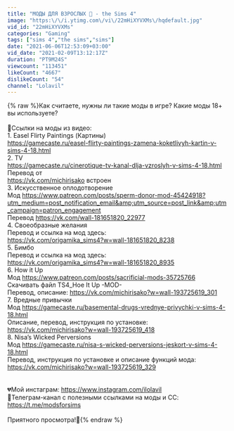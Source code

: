 ```yaml
---
title: "МОДЫ ДЛЯ ВЗРОСЛЫХ 🔞 - the Sims 4"
image: "https:\/\/i.ytimg.com\/vi\/22mHiXYVXMs\/hqdefault.jpg"
vid_id: "22mHiXYVXMs"
categories: "Gaming"
tags: ["sims 4","the sims","sims"]
date: "2021-06-06T12:53:09+03:00"
vid_date: "2021-02-09T13:12:17Z"
duration: "PT9M24S"
viewcount: "113451"
likeCount: "4667"
dislikeCount: "54"
channel: "Lolavil"
---
```

{% raw %}Как считаете, нужны ли такие моды в игре? Какие моды 18+ вы используете?<br /><br />📌Ссылки на моды из видео:<br />1. Easel Flirty Paintings (Картины)<br /><a rel="nofollow" target="blank" href="https://gamecaste.ru/easel-flirty-paintings-zamena-koketlivyh-kartin-v-sims-4-18.html">https://gamecaste.ru/easel-flirty-paintings-zamena-koketlivyh-kartin-v-sims-4-18.html</a><br />2. TV<br /> <a rel="nofollow" target="blank" href="https://gamecaste.ru/cinerotique-tv-kanal-dlja-vzroslyh-v-sims-4-18.html">https://gamecaste.ru/cinerotique-tv-kanal-dlja-vzroslyh-v-sims-4-18.html</a> <br />Перевод от <br /><a rel="nofollow" target="blank" href="https://vk.com/michirisako">https://vk.com/michirisako</a> встроен<br />3. Искусственное оплодотворение<br />Мод <a rel="nofollow" target="blank" href="https://www.patreon.com/posts/sperm-donor-mod-45424918?utm_medium=post_notification_email&amp;utm_source=post_link&amp;utm_campaign=patron_engagement">https://www.patreon.com/posts/sperm-donor-mod-45424918?utm_medium=post_notification_email&amp;utm_source=post_link&amp;utm_campaign=patron_engagement</a><br />Перевод <a rel="nofollow" target="blank" href="https://vk.com/wall-181651820_22977">https://vk.com/wall-181651820_22977</a><br />4. Своеобразные желания<br />Перевод и ссылка на мод здесь:<br /><a rel="nofollow" target="blank" href="https://vk.com/origamika_sims4?w=wall-181651820_8238">https://vk.com/origamika_sims4?w=wall-181651820_8238</a><br />5. Бимбо<br />Перевод и ссылка на мод здесь:<br /><a rel="nofollow" target="blank" href="https://vk.com/origamika_sims4?w=wall-181651820_8935">https://vk.com/origamika_sims4?w=wall-181651820_8935</a><br />6. How it Up<br />Мод <a rel="nofollow" target="blank" href="https://www.patreon.com/posts/sacrificial-mods-35725766">https://www.patreon.com/posts/sacrificial-mods-35725766</a><br />Скачивать файл TS4_Hoe It Up -MOD- <br />Перевод, описание: <a rel="nofollow" target="blank" href="https://vk.com/michirisako?w=wall-193725619_301">https://vk.com/michirisako?w=wall-193725619_301</a><br />7. Вредные привычки<br />Мод <a rel="nofollow" target="blank" href="https://gamecaste.ru/basemental-drugs-vrednye-privychki-v-sims-4-18.html">https://gamecaste.ru/basemental-drugs-vrednye-privychki-v-sims-4-18.html</a><br />Описание, перевод, инструкция по установке:  <a rel="nofollow" target="blank" href="https://vk.com/michirisako?w=wall-193725619_418">https://vk.com/michirisako?w=wall-193725619_418</a><br />8. Nisa’s Wicked Perversions<br />Мод <a rel="nofollow" target="blank" href="https://gamecaste.ru/nisa-s-wicked-perversions-jeskort-v-sims-4-18.html">https://gamecaste.ru/nisa-s-wicked-perversions-jeskort-v-sims-4-18.html</a><br />Перевод, инструкция по установке и описание функций мода: <a rel="nofollow" target="blank" href="https://vk.com/michirisako?w=wall-193725619_329">https://vk.com/michirisako?w=wall-193725619_329</a><br /><br /><br />💔Мой инстаграм: <a rel="nofollow" target="blank" href="https://www.instagram.com/ilolavil">https://www.instagram.com/ilolavil</a><br />🤍Телеграм-канал с полезными ссылками на моды и CC: <a rel="nofollow" target="blank" href="https://t.me/modsforsims">https://t.me/modsforsims</a><br /><br />Приятного просмотра!🌝{% endraw %}
